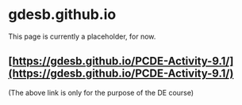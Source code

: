 # gdesb.github.io

This page is currently a placeholder, for now.

## [https://gdesb.github.io/PCDE-Activity-9.1/](https://gdesb.github.io/PCDE-Activity-9.1/)
(The above link is only for the purpose of the DE course)
